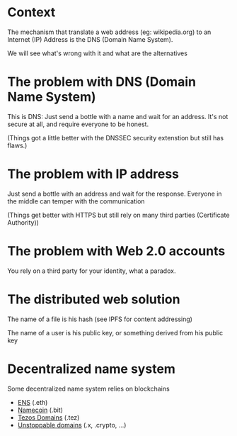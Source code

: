 # Context

The mechanism that translate a web address (eg: wikipedia.org) to an Internet (IP) Address
is the DNS (Domain Name System).

We will see what's wrong with it and what are the alternatives

# The problem with DNS (Domain Name System)

This is DNS: Just send a bottle with a name and wait for an address.
It's not secure at all, and require everyone to be honest.

(Things got a little better with the DNSSEC security extenstion but still has flaws.)

# The problem with IP address

Just send a bottle with an address and wait for the response.
Everyone in the middle can temper with the communication

(Things get better with HTTPS but still rely on many third parties (Certificate Authority))

# The problem with Web 2.0 accounts

You rely on a third party for your identity, what a paradox.

# The distributed web solution

The name of a file is his hash (see IPFS for content addressing)

The name of a user is his public key, or something derived from his public key

# Decentralized name system

Some decentralized name system relies on blockchains
- [ENS] (.eth)
- [Namecoin] (.bit)
- [Tezos Domains] (.tez)
- [Unstoppable domains] (.x, .crypto, ...)

[ENS]: https://ens.domains
[Namecoin]: https://www.namecoin.org
[Tezos Domains]: https://tezos.domains
[Unstoppable domains]: https://unstoppabledomains.com
